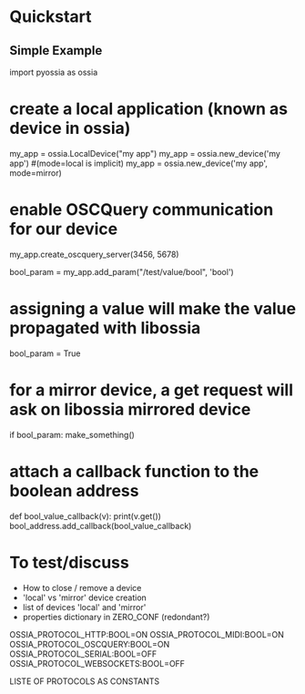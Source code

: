 # Quickstart

## Simple Example

import pyossia as ossia
# create a local application (known as device in ossia)
my_app = ossia.LocalDevice("my app")
my_app = ossia.new_device('my app') #(mode=local is implicit)
my_app = ossia.new_device('my app', mode=mirror)

# enable OSCQuery communication for our device
my_app.create_oscquery_server(3456, 5678)

bool_param = my_app.add_param("/test/value/bool", 'bool')
# assigning a value will make the value propagated with libossia
bool_param = True
# for a mirror device, a get request will ask on libossia mirrored device
if bool_param:
  make_something()

# attach a callback function to the boolean address
def bool_value_callback(v):
  print(v.get())
bool_address.add_callback(bool_value_callback)

# To test/discuss
* How to close / remove a device
* 'local' vs 'mirror' device creation
* list of devices 'local' and 'mirror'
* properties dictionary in ZERO_CONF (redondant?)


OSSIA_PROTOCOL_HTTP:BOOL=ON
OSSIA_PROTOCOL_MIDI:BOOL=ON
OSSIA_PROTOCOL_OSCQUERY:BOOL=ON
OSSIA_PROTOCOL_SERIAL:BOOL=OFF
OSSIA_PROTOCOL_WEBSOCKETS:BOOL=OFF

LISTE OF PROTOCOLS AS CONSTANTS